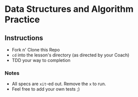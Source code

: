 # Data Structures and Algorithm Practice

## Instructions

* Fork n' Clone this Repo
* `cd` into the lesson's directory (as directed by your Coach)
* TDD your way to completion 

### Notes

* All specs are `xit`-ed out. Remove the `x` to run.
* Feel free to add your own tests ;) 
